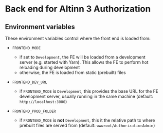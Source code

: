 # Back end for Altinn 3 Authorization

## Environment variables

These environment variables control where the front end is loaded from:

- `FRONTEND_MODE`
  - if set to `Development`, the FE will be loaded from a development server (e.g. started with Yarn). This allows the FE to perform hot reloading during development
  - otherwise, the FE is loaded from static (prebuilt) files

- `FRONTEND_DEV_URL`
  - if `FRONTEND_MODE` is `Development`, this provides the base URL for the FE development server, usually running in the same machine (default: `http://localhost:3000`)

- `FRONTEND_PROD_FOLDER`
  - if `FRONTEND_MODE` is **not** `Development`, this it the relative path to where prebuilt files are served from (default: `wwwroot/AuthorizationAdmin`)
